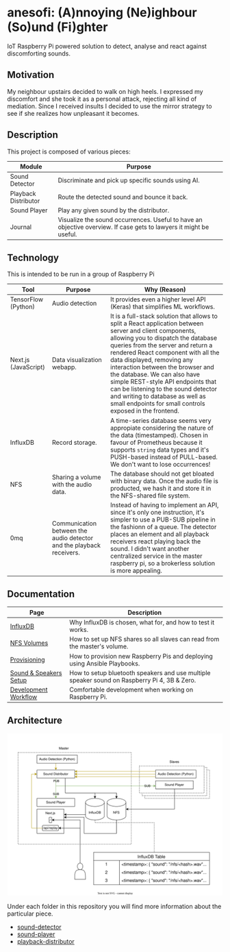 # anesofi: (A)nnoying (Ne)ighbour (So)und (Fi)ghter

IoT Raspberry Pi powered solution to detect, analyse and react against discomforting
sounds.

## Motivation

My neighbour upstairs decided to walk on high heels. I expressed my discomfort and she
took it as a personal attack, rejecting all kind of mediation. Since I received insults
I decided to use the mirror strategy to see if she realizes how unpleasant it becomes.

## Description

This project is composed of various pieces:

| Module               | Purpose                                                                                                            |
| -------------------- | ------------------------------------------------------------------------------------------------------------------ |
| Sound Detector       | Discriminate and pick up specific sounds using AI.                                                                 |
| Playback Distributor | Route the detected sound and bounce it back.                                                                       |
| Sound Player         | Play any given sound by the distributor.                                                                           |
| Journal              | Visualize the sound occurrences. Useful to have an objective overview. If case gets to lawyers it might be useful. |

## Technology

This is intended to be run in a group of Raspberry Pi

| Tool                 | Purpose                                                              | Why (Reason)                                                                                                                                                                                                                                                                                                                                                                                                                                                                                           |
| -------------------- | -------------------------------------------------------------------- | ------------------------------------------------------------------------------------------------------------------------------------------------------------------------------------------------------------------------------------------------------------------------------------------------------------------------------------------------------------------------------------------------------------------------------------------------------------------------------------------------------ |
| TensorFlow (Python)  | Audio detection                                                      | It provides even a higher level API (Keras) that simplifies ML workflows.                                                                                                                                                                                                                                                                                                                                                                                                                              |
| Next.js (JavaScript) | Data visualization webapp.                                           | It is a full-stack solution that allows to split a React application between server and client components, allowing you to dispatch the database queries from the server and return a rendered React component with all the data displayed, removing any interaction between the browser and the database. We can also have simple REST-style API endpoints that can be listening to the sound detector and writing to database as well as small endpoints for small controls exposed in the frontend. |
| InfluxDB             | Record storage.                                                      | A time-series database seems very appropiate considering the nature of the data (timestamped). Chosen in favour of Prometheus because it supports `string` data types and it's PUSH-based instead of PULL-based. We don't want to lose occurrences!                                                                                                                                                                                                                                                    |
| NFS                  | Sharing a volume with the audio data.                                | The database should not get bloated with binary data. Once the audio file is producted, we hash it and store it in the NFS-shared file system.                                                                                                                                                                                                                                                                                                                                                         |
| 0mq                  | Communication between the audio detector and the playback receivers. | Instead of having to implement an API, since it's only one instruction, it's simpler to use a PUB-SUB pipeline in the fashionn of a queue. The detector places an element and all playback receivers react playing back the sound. I didn't want another centralized service in the master raspberry pi, so a brokerless solution is more appealing.                                                                                                                                                   |

## Documentation

| Page                                         | Description                                                                                  |
| -------------------------------------------- | -------------------------------------------------------------------------------------------- |
| [InfluxDB](/docs/influxdb.md)                | Why InfluxDB is chosen, what for, and how to test it works.                                  |
| [NFS Volumes](/docs/nfs.md)                  | How to set up NFS shares so all slaves can read from the master's volume.                    |
| [Provisioning](/docs/provisioning.md)        | How to provision new Raspberry Pis and deploying using Ansible Playbooks.                    |
| [Sound & Speakers Setup](/docs/sound.md)     | How to setup bluetooth speakers and use multiple speaker sound on Raspberry Pi 4, 3B & Zero. |
| [Development Workflow](/docs/development.md) | Comfortable development when working on Raspberry Pi.                                        |

## Architecture

![Diagram](/docs/anesofi.svg)

Under each folder in this repository you will find more information about the particular
piece.

- [sound-detector](sound-detector)
- [sound-player](sound-player)
- [playback-distributor](playback-distributor)
